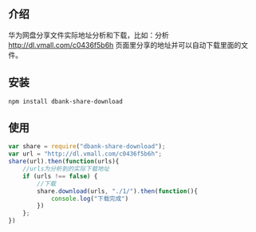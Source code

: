 ## 介绍

华为网盘分享文件实际地址分析和下载，比如：分析 http://dl.vmall.com/c0436f5b6h 页面里分享的地址并可以自动下载里面的文件。

## 安装

```shell
npm install dbank-share-download
```

## 使用
```js
var share = require("dbank-share-download");
var url = "http://dl.vmall.com/c0436f5b6h";
share(url).then(function(urls){
	//urls为分析到的实际下载地址
	if (urls !== false) {
		//下载
		share.download(urls, "./1/").then(function(){
			console.log("下载完成")
		})
	};
})
```


